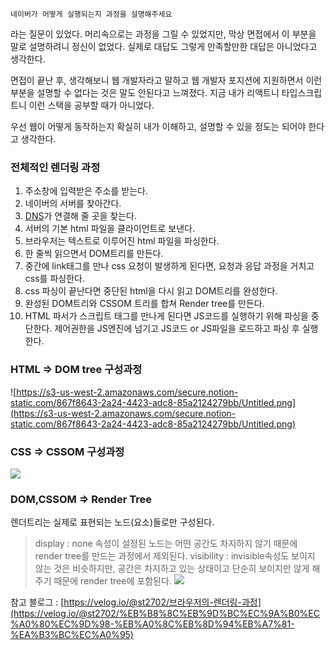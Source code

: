 `네이버가 어떻게 실행되는지 과정을 설명해주세요`

라는 질문이 있었다. 머리속으로는 과정을 그릴 수 있었지만, 막상 면접에서 이 부분을 말로 설명하려니 정신이 없었다. 실제로 대답도 그렇게 만족할만한 대답은 아니었다고 생각한다.

면접이 끝난 후, 생각해보니 웹 개발자라고 말하고 웹 개발자 포지션에 지원하면서 이런 부분을 설명할 수 없다는 것은 말도 안된다고 느껴졌다. 지금 내가 리액트니 타입스크립트니 이런 스택을 공부할 때가 아니었다.

우선 웹이 어떻게 동작하는지 확실히 내가 이해하고, 설명할 수 있을 정도는 되어야 한다고 생각한다.

### 전체적인 렌더링 과정

1. 주소창에 입력받은 주소를 받는다.
2. 네이버의 서버를 찾아간다.
3. [DNS](https://www.notion.so/DNS-IP-e0d1f7f375804dc09411f765f5f4d398)가 연결해 줄 곳을 찾는다.
4. 서버의 기본 html 파일을 클라이언트로 보낸다.
5. 브라우저는 텍스트로 이루어진 html 파일을 파싱한다.
6. 한 줄씩 읽으면서 DOM트리를 만든다.
7. 중간에 link태그를 만나 css 요청이 발생하게 된다면, 요청과 응답 과정을 거치고 css를 파싱한다.
8. css 파싱이 끝난다면 중단된 html을 다시 읽고 DOM트리를 완성한다.
9. 완성된 DOM트리와 CSSOM 트리를 합쳐 Render tree를 만든다.
10. HTML 파서가 스크립트 태그를 만나게 된다면 JS코드를 실행하기 위해 파싱을 중단한다. 제어권한을 JS엔진에 넘기고 JS코드 or JS파일을 로드하고 파싱 후 실행한다.

### HTML => DOM tree 구성과정

![https://s3-us-west-2.amazonaws.com/secure.notion-static.com/867f8643-2a24-4423-adc8-85a2124279bb/Untitled.png](https://s3-us-west-2.amazonaws.com/secure.notion-static.com/867f8643-2a24-4423-adc8-85a2124279bb/Untitled.png)

### CSS => CSSOM 구성과정

![](https://media.vlpt.us/images/st2702/post/58021275-6b4f-4ae6-b53e-fed935d5fcb7/%E1%84%89%E1%85%B3%E1%84%8F%E1%85%B3%E1%84%85%E1%85%B5%E1%86%AB%E1%84%89%E1%85%A3%E1%86%BA%202020-09-17%20%E1%84%8B%E1%85%A9%E1%84%92%E1%85%AE%209.13.18.png)

### DOM,CSSOM ⇒ Render Tree

렌더트리는 실제로 표현되는 노드(요소)들로만 구성된다.

> display : none 속성이 설정된 노드는 어떤 공간도 차지하지 않기 때문에 render tree를 만드는 과정에서 제외된다. visibility : invisible속성도 보이지 않는 것은 비슷하지만, 공간은 차지하고 있는 상태이고 단순히 보이지만 않게 해주기 때문에 render tree에 포함된다.
> ![](https://media.vlpt.us/images/st2702/post/143bd068-01f4-4c6c-90c1-8db21f3b6a6c/%E1%84%89%E1%85%B3%E1%84%8F%E1%85%B3%E1%84%85%E1%85%B5%E1%86%AB%E1%84%89%E1%85%A3%E1%86%BA%202020-09-17%20%E1%84%8B%E1%85%A9%E1%84%92%E1%85%AE%209.15.03.png)

참고 블로그 : [https://velog.io/@st2702/브라우저의-렌더링-과정](https://velog.io/@st2702/%EB%B8%8C%EB%9D%BC%EC%9A%B0%EC%A0%80%EC%9D%98-%EB%A0%8C%EB%8D%94%EB%A7%81-%EA%B3%BC%EC%A0%95)
